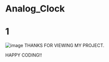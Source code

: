 # Analog_Clock
# 1
![image](https://user-images.githubusercontent.com/69636277/98125017-e98cfe00-1ed9-11eb-9b9a-29b14c4030d5.png)
THANKS FOR VIEWING MY PROJECT.

HAPPY CODING!!
